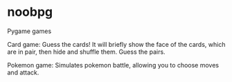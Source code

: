 # noobpg
Pygame games

Card game: Guess the cards! It will briefly show the face of the cards, which are in pair, then hide and shuffle them. Guess the pairs.

Pokemon game: Simulates pokemon battle, allowing you to choose moves and attack.
